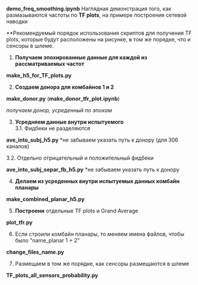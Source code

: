 **demo_freq_smoothing.ipynb** Наглядная демонстрация того, как размазываются частоты по **TF plots**, на примере построения сетевой наводки

**Рекомендуемый порядок использования скриптов для получения TF plots, которые будут расположены на рисунке, в том же порядке, что и сенсоры в шлеме.

1.  **Получаем эпохированные данные для каждой из рассматриваемых частот**

**make_h5_for_TF_plots.py**

2. **Создаем донора для комбайнов 1 и 2**  

**make_donor.py**
(**make_donor_tfr_plot.ipynb**)

*получаем донор, усреденный по эпохам*

3. **Усредняем данные внутри испытуемого**  
3.1. Фидбеки не разделяются

**ave_into_subj_h5.py**
*не забываем указать путь к донору (для 306 каналов)

3.2. Отдельно отрицательный и положительный фидбеки

**ave_into_subj_separ_fb_h5.py**
*не забываем указать путь к донору

4. **Делаем из усреденных внутри испытуемых данных комбайн планары**

**make_combined_planar_h5.py**

5. **Построени** отдельные TF plots и Grand Average

**plot_tfr.py**

6. Если строили комбайн планары, то меняем имена файлов, чтобы было "name_planar 1 + 2"

**change_files_name.py**

7. Размещаем в том же порядке, как сенсоры размещаются в шлеме

**TF_plots_all_sensors_probability.py**
